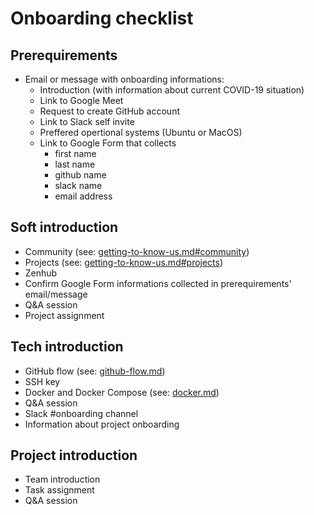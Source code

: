 # Onboarding checklist

## Prerequirements
* Email or message with onboarding informations:
    * Introduction (with information about current COVID-19 situation)
    * Link to Google Meet
    * Request to create GitHub account
    * Link to Slack self invite
    * Preffered opertional systems (Ubuntu or MacOS)
    * Link to Google Form that collects
        * first name
        * last name
        * github name
        * slack name
        * email address

## Soft introduction
* Community (see: [getting-to-know-us.md#community](/knowledge-base/getting-to-know-us.md#community))
* Projects (see: [getting-to-know-us.md#projects](/knowledge-base/getting-to-know-us.md#projects))
* Zenhub
* Confirm Google Form informations collected in prerequirements' email/message
* Q&A session
* Project assignment

## Tech introduction
* GitHub flow (see: [github-flow.md](/knowledge-base/github-flow.md))
* SSH key
* Docker and Docker Compose (see: [docker.md](/knowledge-base/docker.md))
* Q&A session
* Slack #onboarding channel
* Information about project onboarding

## Project introduction
* Team introduction
* Task assignment
* Q&A session
